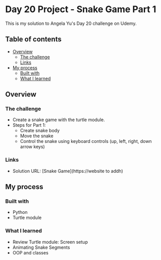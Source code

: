 # Day 20 Project - Snake Game Part 1

This is my solution to Angela Yu's Day 20 challenge on Udemy.

## Table of contents

- [Overview](#overview)
  - [The challenge](#the-challenge)
  - [Links](#links)
- [My process](#my-process)
  - [Built with](#built-with)
  - [What I learned](#what-i-learned)

## Overview

### The challenge

- Create a snake game with the turtle module.
- Steps for Part 1:
   - Create snake body
   - Move the snake
   - Control the snake using keyboard controls (up, left, right, down arrow keys) 

### Links

- Solution URL: [Snake Game](https://website to addh)

## My process

### Built with

- Python
- Turtle module

### What I learned

- Review Turtle module: Screen setup
- Animating Snake Segments
- OOP  and classes
